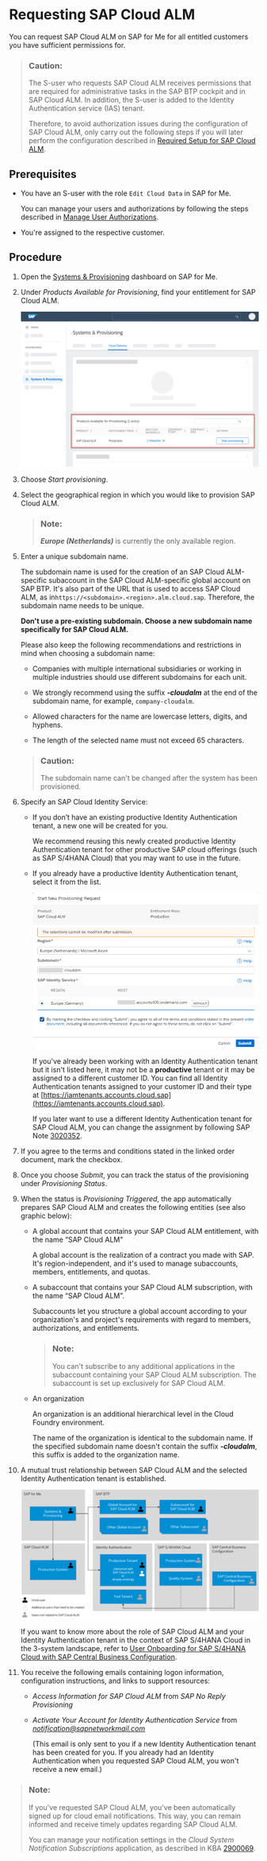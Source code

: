 <!-- loio2ba35e64569342f097b825275248f744 -->

# Requesting SAP Cloud ALM

You can request SAP Cloud ALM on SAP for Me for all entitled customers you have sufficient permissions for.

> ### Caution:  
> The S-user who requests SAP Cloud ALM receives permissions that are required for administrative tasks in the SAP BTP cockpit and in SAP Cloud ALM. In addition, the S-user is added to the Identity Authentication service \(IAS\) tenant.
> 
> Therefore, to avoid authorization issues during the configuration of SAP Cloud ALM, only carry out the following steps if you will later perform the configuration described in [Required Setup for SAP Cloud ALM](01_required_setup/required-setup-for-sap-cloud-alm-80b2c30.md).



<a name="loio2ba35e64569342f097b825275248f744__section_wmw_l2n_dtb"/>

## Prerequisites

-   You have an S-user with the role `Edit Cloud Data` in SAP for Me.

    You can manage your users and authorizations by following the steps described in [Manage User Authorizations](https://help.sap.com/docs/SAP_FOR_ME/758e7c8a7c5b4782bb78b17f8c7fbbda/d39d0e5f8478403c85e483b9493a7bd2.html).

-   You're assigned to the respective customer.




<a name="loio2ba35e64569342f097b825275248f744__section_cxn_yp4_ytb"/>

## Procedure

1.  Open the [Systems & Provisioning](https://me.sap.com/systemsprovisioning/provisioning) dashboard on SAP for Me.

2.  Under *Products Available for Provisioning*, find your entitlement for SAP Cloud ALM.

     ![](images/SUI-ProductsAvailableforProvisioning_6bbd7c3.png) 

3.  Choose *Start provisioning*.

4.  Select the geographical region in which you would like to provision SAP Cloud ALM.

    > ### Note:  
    > ***Europe \(Netherlands\)*** is currently the only available region.

5.  Enter a unique subdomain name.

    The subdomain name is used for the creation of an SAP Cloud ALM-specific subaccount in the SAP Cloud ALM-specific global account on SAP BTP. It's also part of the URL that is used to access SAP Cloud ALM, as in`https://<subdomain>.<region>.alm.cloud.sap`. Therefore, the subdomain name needs to be unique.

    **Don't use a pre-existing subdomain. Choose a new subdomain name specifically for SAP Cloud ALM.** 

    Please also keep the following recommendations and restrictions in mind when choosing a subdomain name:

    -   Companies with multiple international subsidiaries or working in multiple industries should use different subdomains for each unit.

    -   We strongly recommend using the suffix ***\-cloudalm*** at the end of the subdomain name, for example, `company-cloudalm`.

    -   Allowed characters for the name are lowercase letters, digits, and hyphens.

    -   The length of the selected name must not exceed 65 characters.


    > ### Caution:  
    > The subdomain name can't be changed after the system has been provisioned.

6.  Specify an SAP Cloud Identity Service:

    -   If you don’t have an existing productive Identity Authentication tenant, a new one will be created for you.

        We recommend reusing this newly created productive Identity Authentication tenant for other productive SAP cloud offerings \(such as SAP S/4HANA Cloud\) that you may want to use in the future.

    -   If you already have a productive Identity Authentication tenant, select it from the list.

         ![](images/SUI-ProvisioningRequest_6df45a1.png) 

        If you've already been working with an Identity Authentication tenant but it isn't listed here, it may not be a **productive** tenant or it may be assigned to a different customer ID. You can find all Identity Authentication tenants assigned to your customer ID and their type at [https://iamtenants.accounts.cloud.sap](https://iamtenants.accounts.cloud.sap).

        If you later want to use a different Identity Authentication tenant for SAP Cloud ALM, you can change the assignment by following SAP Note [3020352](https://launchpad.support.sap.com/#/notes/3020352).


7.  If you agree to the terms and conditions stated in the linked order document, mark the checkbox.

8.  Once you choose *Submit*, you can track the status of the provisioning under *Provisioning Status*.

9.  When the status is *Provisioning Triggered*, the app automatically prepares SAP Cloud ALM and creates the following entities \(see also graphic below\):

    -   A global account that contains your SAP Cloud ALM entitlement, with the name “SAP Cloud ALM”

        A global account is the realization of a contract you made with SAP. It's region-independent, and it's used to manage subaccounts, members, entitlements, and quotas.

    -   A subaccount that contains your SAP Cloud ALM subscription, with the name “SAP Cloud ALM”.

        Subaccounts let you structure a global account according to your organization's and project's requirements with regard to members, authorizations, and entitlements.

        > ### Note:  
        > You can't subscribe to any additional applications in the subaccount containing your SAP Cloud ALM subscription. The subaccount is set up exclusively for SAP Cloud ALM.

    -   An organization

        An organization is an additional hierarchical level in the Cloud Foundry environment.

        The name of the organization is identical to the subdomain name. If the specified subdomain name doesn't contain the suffix ***\-cloudalm***, this suffix is added to the organization name.


10. A mutual trust relationship between SAP Cloud ALM and the selected Identity Authentication tenant is established.

     ![Entities Created by SAP for Me](images/CALM_Onboarding_on_SAP4Me_7124860.png) 

    If you want to know more about the role of SAP Cloud ALM and your Identity Authentication tenant in the context of SAP S/4HANA Cloud in the 3-system landscape, refer to [User Onboarding for SAP S/4HANA Cloud with SAP Central Business Configuration](https://help.sap.com/docs/SAP_S4HANA_CLOUD/b249d650b15e4b3d9fc2077ee921abd0/fe1022c05f4a4a9f871395f19883faac.html).

11. You receive the following emails containing logon information, configuration instructions, and links to support resources:

    -   *Access Information for SAP Cloud ALM* from *SAP No Reply Provisioning*

    -   *Activate Your Account for Identity Authentication Service* from *notification@sapnetworkmail.com*

        \(This email is only sent to you if a new Identity Authentication tenant has been created for you. If you already had an Identity Authentication when you requested SAP Cloud ALM, you won't receive a new email.\)



> ### Note:  
> If you've requested SAP Cloud ALM, you've been automatically signed up for cloud email notifications. This way, you can remain informed and receive timely updates regarding SAP Cloud ALM.
> 
> You can manage your notification settings in the *Cloud System Notification Subscriptions* application, as described in KBA [2900069](https://launchpad.support.sap.com/#/notes/2900069).

